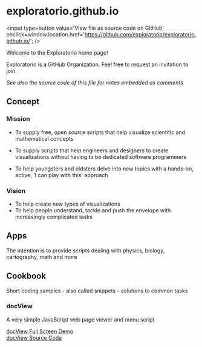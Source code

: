 exploratorio.github.io
===
<span style=display:none; >[View as web page]( http://exploratorio.github.io/ "View file as a web page." ) </span>
<input type=button value='View file as source code on GitHub' onclick=window.location.href='https://github.com/exploratorio/exploratorio.github.io/'; />

Welcome to the Exploratorio home page!

Exploratorio is a GitHub Organization. Feel free to request an invitation to join. 

_See also the source code of this file for notes embedded as comments_

## Concept

### Mission  
<!-- a statement of a rationale, applicable now as well as in the future -->
* To supply free, open source scripts that help visualize scientific and mathematical concepts

* To supply scripts that help engineers and designers to create visualizations without having to be dedicated software programmers
* To help youngsters and oldsters delve into new topics with a hands-on, active, 'I can play with this' approach

### Vision  
<!--  a descriptive picture of a desired future state -->

* To help create new types of visualizations
* To help people understand, tackle and push the envelope with increasingly complicated tasks

## Apps

The intention is to provide scripts dealing with physics, biology, cartography, math and more

## Cookbook

Short coding samples - also called snippets - solutions to common tasks

<!--

Might follow the O'Reilly structure: http://archive.oreilly.com/images/cookbooks/spread.gif

See also Christopher Alexander: A Pattern Language - https://en.wikipedia.org/wiki/A_Pattern_Language

-->

### docView
A very simple JavaScript web page viewer and menu script

[docView Full Screen Demo]( http://exploratorio.github.io/doc-view/doc-view.html )  
[docView Source Code]( https://github.com/exploratorio/exploratorio.github.io/tree/master/doc-view )



